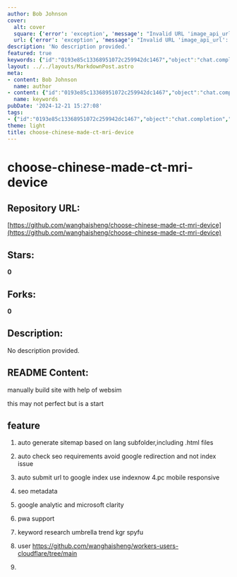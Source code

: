 ```yaml
---
author: Bob Johnson
cover:
  alt: cover
  square: {'error': 'exception', 'message': "Invalid URL 'image_api_url': No scheme supplied. Perhaps you meant https://image_api_url?"}
  url: {'error': 'exception', 'message': "Invalid URL 'image_api_url': No scheme supplied. Perhaps you meant https://image_api_url?"}
description: 'No description provided.'
featured: true
keywords: {"id":"0193e85c13368951072c259942dc1467","object":"chat.completion","created":1734770168,"model":"Qwen/Qwen2.5-7B-Instruct","choices":[{"index":0,"message":{"role":"assistant","content":"### Keywords and Tags\n1. Chinese-made CT and MRI devices\n2. Manually build site\n3. WebSim help\n4. Auto generate sitemap\n5. SEO requirements\n6. Google redirection\n7. URL submission to Google index\n8. PWA support\n9. SEO metadata\n10. Google Analytics\n11. Microsoft Clarity\n12. PC and mobile responsive\n13. Keyword research\n14. Trend analysis\n15. Keyword Grader (KGR)\n16. SpyFu\n17. GitHub\n18. User repository\n19. Cloudflare"},"finish_reason":"stop"}],"usage":{"prompt_tokens":181,"completion_tokens":128,"total_tokens":309},"system_fingerprint":""}
layout: ../../layouts/MarkdownPost.astro
meta:
- content: Bob Johnson
  name: author
- content: {"id":"0193e85c13368951072c259942dc1467","object":"chat.completion","created":1734770168,"model":"Qwen/Qwen2.5-7B-Instruct","choices":[{"index":0,"message":{"role":"assistant","content":"### Keywords and Tags\n1. Chinese-made CT and MRI devices\n2. Manually build site\n3. WebSim help\n4. Auto generate sitemap\n5. SEO requirements\n6. Google redirection\n7. URL submission to Google index\n8. PWA support\n9. SEO metadata\n10. Google Analytics\n11. Microsoft Clarity\n12. PC and mobile responsive\n13. Keyword research\n14. Trend analysis\n15. Keyword Grader (KGR)\n16. SpyFu\n17. GitHub\n18. User repository\n19. Cloudflare"},"finish_reason":"stop"}],"usage":{"prompt_tokens":181,"completion_tokens":128,"total_tokens":309},"system_fingerprint":""}
  name: keywords
pubDate: '2024-12-21 15:27:08'
tags:
- {"id":"0193e85c13368951072c259942dc1467","object":"chat.completion","created":1734770168,"model":"Qwen/Qwen2.5-7B-Instruct","choices":[{"index":0,"message":{"role":"assistant","content":"### Keywords and Tags\n1. Chinese-made CT and MRI devices\n2. Manually build site\n3. WebSim help\n4. Auto generate sitemap\n5. SEO requirements\n6. Google redirection\n7. URL submission to Google index\n8. PWA support\n9. SEO metadata\n10. Google Analytics\n11. Microsoft Clarity\n12. PC and mobile responsive\n13. Keyword research\n14. Trend analysis\n15. Keyword Grader (KGR)\n16. SpyFu\n17. GitHub\n18. User repository\n19. Cloudflare"},"finish_reason":"stop"}],"usage":{"prompt_tokens":181,"completion_tokens":128,"total_tokens":309},"system_fingerprint":""}
theme: light
title: choose-chinese-made-ct-mri-device
---
```


# choose-chinese-made-ct-mri-device

## Repository URL: 
[https://github.com/wanghaisheng/choose-chinese-made-ct-mri-device](https://github.com/wanghaisheng/choose-chinese-made-ct-mri-device)

## Stars: 
**0**

## Forks: 
**0**

## Description: 
No description provided.

## README Content: 
manually build site with help of websim



this may not perfect but is a start


## feature 


1. auto generate sitemap based on lang subfolder,including .html files
2. auto check seo requirements avoid google redirection and not index issue
3. auto submit url to google index use indexnow
4.pc mobile responsive
5. seo metadata
6. google analytic and microsoft clarity
7. pwa support
8. keyword research
   umbrella  trend  kgr spyfu
10.  user  https://github.com/wanghaisheng/workers-users-cloudflare/tree/main

11.  

